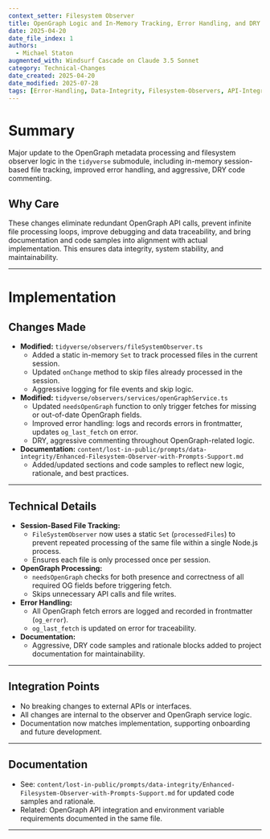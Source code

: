 ```yaml
---
context_setter: Filesystem Observer
title: OpenGraph Logic and In-Memory Tracking, Error Handling, and DRY implementation
date: 2025-04-20
date_file_index: 1
authors:
  - Michael Staton
augmented_with: Windsurf Cascade on Claude 3.5 Sonnet
category: Technical-Changes
date_created: 2025-04-20
date_modified: 2025-07-28
tags: [Error-Handling, Data-Integrity, Filesystem-Observers, API-Integrations]
---
```


# Summary
Major update to the OpenGraph metadata processing and filesystem observer logic in the `tidyverse` submodule, including in-memory session-based file tracking, improved error handling, and aggressive, DRY code commenting.


## Why Care
These changes eliminate redundant OpenGraph API calls, prevent infinite file processing loops, improve debugging and data traceability, and bring documentation and code samples into alignment with actual implementation. This ensures data integrity, system stability, and maintainability.

***

# Implementation

## Changes Made
- **Modified:** `tidyverse/observers/fileSystemObserver.ts`
  - Added a static in-memory `Set` to track processed files in the current session.
  - Updated `onChange` method to skip files already processed in the session.
  - Aggressive logging for file events and skip logic.
- **Modified:** `tidyverse/observers/services/openGraphService.ts`
  - Updated `needsOpenGraph` function to only trigger fetches for missing or out-of-date OpenGraph fields.
  - Improved error handling: logs and records errors in frontmatter, updates `og_last_fetch` on error.
  - DRY, aggressive commenting throughout OpenGraph-related logic.
- **Documentation:** `content/lost-in-public/prompts/data-integrity/Enhanced-Filesystem-Observer-with-Prompts-Support.md`
  - Added/updated sections and code samples to reflect new logic, rationale, and best practices.

***

## Technical Details
- **Session-Based File Tracking:**
  - `FileSystemObserver` now uses a static `Set` (`processedFiles`) to prevent repeated processing of the same file within a single Node.js process.
  - Ensures each file is only processed once per session.
- **OpenGraph Processing:**
  - `needsOpenGraph` checks for both presence and correctness of all required OG fields before triggering fetch.
  - Skips unnecessary API calls and file writes.
- **Error Handling:**
  - All OpenGraph fetch errors are logged and recorded in frontmatter (`og_error`).
  - `og_last_fetch` is updated on error for traceability.
- **Documentation:**
  - Aggressive, DRY code samples and rationale blocks added to project documentation for maintainability.

***

## Integration Points
- No breaking changes to external APIs or interfaces.
- All changes are internal to the observer and OpenGraph service logic.
- Documentation now matches implementation, supporting onboarding and future development.

***

## Documentation
- See: `content/lost-in-public/prompts/data-integrity/Enhanced-Filesystem-Observer-with-Prompts-Support.md` for updated code samples and rationale.
- Related: OpenGraph API integration and environment variable requirements documented in the same file.

***
